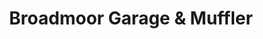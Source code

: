 ---
title: "Broadmoor Garage & Muffler"
url: /shreveport/broadmoor-garage-and-muffler/
shop: car repair
---
